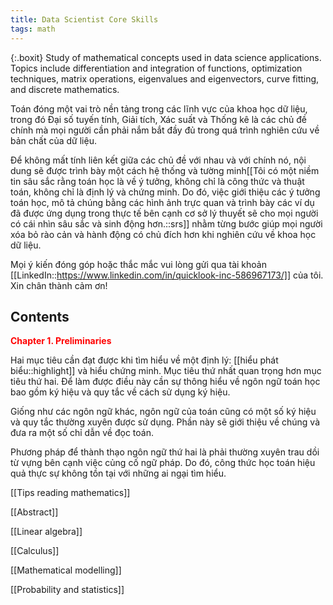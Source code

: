 ```yaml
---
title: Data Scientist Core Skills
tags: math
---
```

{:.boxit}
Study of mathematical concepts used in data science applications. Topics include differentiation and integration of functions, optimization techniques, matrix operations, eigenvalues and eigenvectors, curve fitting, and discrete mathematics.

<p class="drop-cap">
Toán đóng một vai trò nền tảng trong các lĩnh vực của khoa học dữ liệu, trong đó Đại số tuyến tính, Giải tích, Xác suất và Thống kê là các chủ đề chính mà mọi người cần phải nắm bắt đầy đủ trong quá trình nghiên cứu về bản chất của dữ liệu.
</p>

Để không mất tính liên kết giữa các chủ đề với nhau và với chính nó, nội dung sẽ được trình bày một cách hệ thống và tường minh[[Tôi có một niềm tin sâu sắc rằng toán học là về ý tưởng, không chỉ là công thức và thuật toán, không chỉ là định lý và chứng minh. Do đó, việc giới thiệu các ý tưởng toán học, mô tả chúng bằng các hình ảnh trực quan và trình bày các ví dụ đã được ứng dụng trong thực tế bên cạnh cơ sở lý thuyết sẽ cho mọi người có cái nhìn sâu sắc và sinh động hơn.::srs]] nhằm từng bước giúp mọi người xóa bỏ rào cản và hành động có chủ đích hơn khi nghiên cứu về khoa học dữ liệu.

Mọi ý kiến đóng góp hoặc thắc mắc vui lòng gửi qua tài khoản [[LinkedIn::https://www.linkedin.com/in/quicklook-inc-586967173/]] của tôi. Xin chân thành cảm ơn!

## Contents

**<p style="color:red">Chapter 1. Preliminaries</p>**

Hai mục tiêu cần đạt được khi tìm hiểu về một định lý: [[hiểu phát biểu::highlight]] và hiểu chứng minh. Mục tiêu thứ nhất quan trọng hơn mục tiêu thứ hai. Để làm được điều này cần sự thông hiểu về ngôn ngữ toán học bao gồm ký hiệu và quy tắc về cách sử dụng ký hiệu.

Giống như các ngôn ngữ khác, ngôn ngữ của toán cũng có một số ký hiệu và quy tắc thường xuyên được sử dụng. Phần này sẽ giới thiệu về chúng và đưa ra một số chỉ dẫn về đọc toán.

Phương pháp để thành thạo ngôn ngữ thứ hai là phải thường xuyên trau dồi từ vựng bên cạnh việc củng cố ngữ pháp. Do đó, công thức học toán hiệu quả thực sự không tồn tại với những ai ngại tìm hiểu.

[[Tips reading mathematics]]

[[Abstract]]

[[Linear algebra]]

[[Calculus]]

[[Mathematical modelling]]

[[Probability and statistics]]
